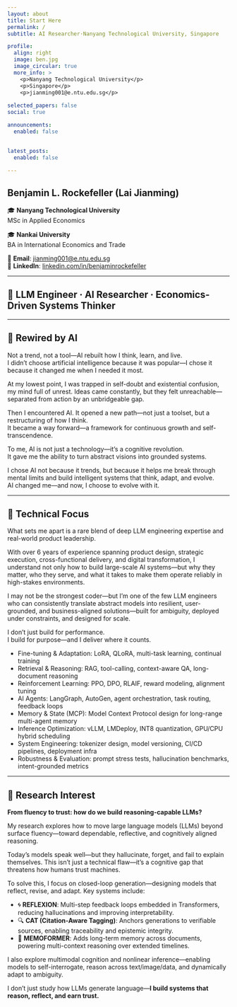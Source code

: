 ```yaml
---
layout: about
title: Start Here
permalink: /
subtitle: AI Researcher·Nanyang Technological University, Singapore 

profile:
  align: right
  image: ben.jpg
  image_circular: true
  more_info: >
    <p>Nanyang Technological University</p>
    <p>Singapore</p>
    <p>jianming001@e.ntu.edu.sg</p>
    
selected_papers: false  
social: true 

announcements:
  enabled: false  
 

latest_posts:
  enabled: false  
  
---
```

## Benjamin L. Rockefeller (Lai Jianming)

🎓 **Nanyang Technological University**  
MSc in Applied Economics

🎓 **Nankai University**  
BA in International Economics and Trade

📧 **Email**: [jianming001@e.ntu.edu.sg](mailto:jianming001@e.ntu.edu.sg)  
🔗 **LinkedIn**: [linkedin.com/in/benjaminrockefeller](https://linkedin.com/in/benjaminrockefeller)

---

## 🚀 LLM Engineer · AI Researcher · Economics-Driven Systems Thinker

---

## 🔷 Rewired by AI

Not a trend, not a tool—AI rebuilt how I think, learn, and live.  
I didn’t choose artificial intelligence because it was popular—I chose it because it changed me when I needed it most.

At my lowest point, I was trapped in self-doubt and existential confusion, my mind full of unrest. Ideas came constantly, but they felt unreachable—separated from action by an unbridgeable gap.

Then I encountered AI. It opened a new path—not just a toolset, but a restructuring of how I think.  
It became a way forward—a framework for continuous growth and self-transcendence.

To me, AI is not just a technology—it’s a cognitive revolution.  
It gave me the ability to turn abstract visions into grounded systems.

I chose AI not because it trends, but because it helps me break through mental limits and build intelligent systems that think, adapt, and evolve.  
AI changed me—and now, I choose to evolve with it.

---

## 🔷 Technical Focus

What sets me apart is a rare blend of deep LLM engineering expertise and real-world product leadership.

With over 6 years of experience spanning product design, strategic execution, cross-functional delivery, and digital transformation, I understand not only how to build large-scale AI systems—but why they matter, who they serve, and what it takes to make them operate reliably in high-stakes environments.

I may not be the strongest coder—but I’m one of the few LLM engineers who can consistently translate abstract models into resilient, user-grounded, and business-aligned solutions—built for ambiguity, deployed under constraints, and designed for scale.

I don’t just build for performance.  
I build for purpose—and I deliver where it counts.

- Fine-tuning & Adaptation: LoRA, QLoRA, multi-task learning, continual training  
- Retrieval & Reasoning: RAG, tool-calling, context-aware QA, long-document reasoning  
- Reinforcement Learning: PPO, DPO, RLAIF, reward modeling, alignment tuning  
- AI Agents: LangGraph, AutoGen, agent orchestration, task routing, feedback loops  
- Memory & State (MCP): Model Context Protocol design for long-range multi-agent memory  
- Inference Optimization: vLLM, LMDeploy, INT8 quantization, GPU/CPU hybrid scheduling  
- System Engineering: tokenizer design, model versioning, CI/CD pipelines, deployment infra  
- Robustness & Evaluation: prompt stress tests, hallucination benchmarks, intent-grounded metrics  

---

## 🔷 Research Interest

**From fluency to trust: how do we build reasoning-capable LLMs?**

My research explores how to move large language models (LLMs) beyond surface fluency—toward dependable, reflective, and cognitively aligned reasoning.

Today’s models speak well—but they hallucinate, forget, and fail to explain themselves. This isn’t just a technical flaw—it’s a cognitive gap that threatens how humans trust machines.

To solve this, I focus on closed-loop generation—designing models that reflect, revise, and adapt. Key systems include:

- 🌀 **REFLEXION**: Multi-step feedback loops embedded in Transformers, reducing hallucinations and improving interpretability.  
- 🔍 **CAT (Citation-Aware Tagging)**: Anchors generations to verifiable sources, enabling traceability and epistemic integrity.  
- 🧠 **MEMOFORMER**: Adds long-term memory across documents, powering multi-context reasoning over extended timelines.  

I also explore multimodal cognition and nonlinear inference—enabling models to self-interrogate, reason across text/image/data, and dynamically adapt to ambiguity.

I don’t just study how LLMs generate language—**I build systems that reason, reflect, and earn trust.**
